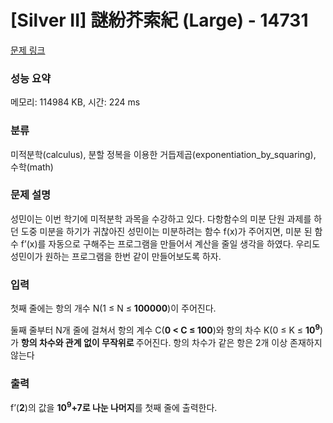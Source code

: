 # [Silver II] 謎紛芥索紀 (Large) - 14731 

[문제 링크](https://www.acmicpc.net/problem/14731) 

### 성능 요약

메모리: 114984 KB, 시간: 224 ms

### 분류

미적분학(calculus), 분할 정복을 이용한 거듭제곱(exponentiation_by_squaring), 수학(math)

### 문제 설명

<p>성민이는 이번 학기에 미적분학 과목을 수강하고 있다. 다항함수의 미분 단원 과제를 하던 도중 미분을 하기가 귀찮아진 성민이는 미분하려는 함수 f(x)가 주어지면, 미분 된 함수 f’(x)를 자동으로 구해주는 프로그램을 만들어서 계산을 줄일 생각을 하였다. 우리도 성민이가 원하는 프로그램을 한번 같이 만들어보도록 하자.</p>

### 입력 

 <p>첫째 줄에는 항의 개수 N(1 ≤ N ≤ <strong>100000</strong>)이 주어진다.</p>

<p>둘째 줄부터 N개 줄에 걸쳐서 항의 계수 C(<strong>0 < C ≤ 100</strong>)와 항의 차수 K(0 ≤ K ≤ <strong>10<sup>9</sup></strong>)가 <strong>항의 차수와 관계 없이 무작위로 </strong>주어진다. 항의 차수가 같은 항은 2개 이상 존재하지 않는다</p>

### 출력 

 <p>f’(<strong>2</strong>)의 값을 <strong>10<sup>9</sup>+7로 나눈 나머지</strong>를 첫째 줄에 출력한다.</p>

